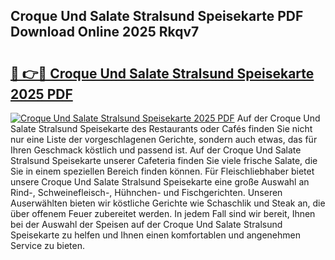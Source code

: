 ## Croque Und Salate Stralsund Speisekarte PDF Download Online 2025 Rkqv7

# <h2><a href="http://gcc3rhl.nevu.top/?p=Croque+Und+Salate+Stralsund+Speisekarte">🔗 👉🔴 Croque Und Salate Stralsund Speisekarte 2025 PDF</a></h2>

[![Croque Und Salate Stralsund Speisekarte 2025 PDF](https://i.imgur.com/dBaPXMq.png)](http://gcc3rhl.nevu.top/?p=Croque+Und+Salate+Stralsund+Speisekarte)
Auf der Croque Und Salate Stralsund Speisekarte des Restaurants oder Cafés finden Sie nicht nur eine Liste der vorgeschlagenen Gerichte, sondern auch etwas, das für Ihren Geschmack köstlich und passend ist. Auf der Croque Und Salate Stralsund Speisekarte unserer Cafeteria finden Sie viele frische Salate, die Sie in einem speziellen Bereich finden können. Für Fleischliebhaber bietet unsere Croque Und Salate Stralsund Speisekarte eine große Auswahl an Rind-, Schweinefleisch-, Hühnchen- und Fischgerichten. Unseren Auserwählten bieten wir köstliche Gerichte wie Schaschlik und Steak an, die über offenem Feuer zubereitet werden. In jedem Fall sind wir bereit, Ihnen bei der Auswahl der Speisen auf der Croque Und Salate Stralsund Speisekarte zu helfen und Ihnen einen komfortablen und angenehmen Service zu bieten.
